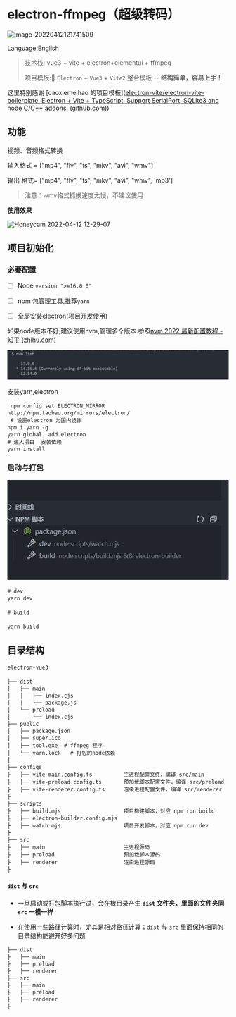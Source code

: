 # electron-ffmpeg（超级转码）



![image-20220412121741509](https://s2.loli.net/2022/04/12/HFYVUe1vKmnp2rC.png)

Language:[English](./README-en.md)



> 技术栈: vue3 + vite + electron+elementui + ffmpeg
>
> 项目模板:🥳 `Electron` + `Vue3` + `Vite2` 整合模板 -- **结构简单，容易上手！**

这里特别感谢 [caoxiemeihao 的项目模板]([electron-vite/electron-vite-boilerplate: Electron + Vite + TypeScript. Support SerialPort, SQLite3 and node C/C++ addons. (github.com)](https://github.com/electron-vite/electron-vite-boilerplate))



## 功能

视频、音频格式转换

输入格式 = ["mp4", "flv", "ts", "mkv", "avi", "wmv"]

输出 格式= ["mp4", "flv", "ts", "mkv", "avi", "wmv", 'mp3']

> 注意：wmv格式抓换速度太慢，不建议使用

**使用效果**

![Honeycam 2022-04-12 12-29-07](https://s2.loli.net/2022/04/12/Oz1cML4rpV9Xg6U.gif)



## 项目初始化

### 必要配置

- [ ] 	Node `version ">=16.0.0"`

- [ ] 	npm 包管理工具,推荐`yarn`

- [ ]   全局安装electron(项目开发使用)

  





如果node版本不好,建议使用nvm,管理多个版本.参照[nvm 2022 最新配置教程 - 知乎 (zhihu.com)](https://zhuanlan.zhihu.com/p/474109586)

![image-20220412114106710](./.imgs/image-20220412114106710.png)



安装yarn,electron 

```shell
 npm config set ELECTRON_MIRROR http://npm.taobao.org/mirrors/electron/
 # 设置electron 为国内镜像
npm i yarn -g
yarn global  add electron 
# 进入项目  安装依赖
yarn install
```

### 启动与打包

![image-20220412122100314](./.imgs/image-20220412122100314.png)

```
# dev
yarn dev

# build 

yarn build
```



## 目录结构

```tree
electron-vue3

├── dist
│   ├── main
│   │   ├── index.cjs
│   │   └── package.js
│   └── preload
│       └── index.cjs
├── public
│   ├── package.json 
│   ├── super.ico
│   ├── tool.exe  # ffmpeg 程序
│   └── yarn.lock   # 打包的node依赖
├
├── configs
├   ├── vite-main.config.ts          主进程配置文件，编译 src/main
├   ├── vite-preload.config.ts       预加载脚本配置文件，编译 src/preload
├   ├── vite-renderer.config.ts      渲染进程配置文件，编译 src/renderer
├
├── scripts
├   ├── build.mjs                    项目构建脚本，对应 npm run build
├   ├── electron-builder.config.mjs
├   ├── watch.mjs                    项目开发脚本，对应 npm run dev
├
├── src
├   ├── main                         主进程源码
├   ├── preload                      预加载脚本源码
├   ├── renderer                     渲染进程源码
├
```

#### `dist` 与 `src`

- 一旦启动或打包脚本执行过，会在根目录产生 **`dist` 文件夹，里面的文件夹同 `src` 一模一样**

- 在使用一些路径计算时，尤其是相对路径计算；`dist` 与 `src` 里面保持相同的目录结构能避开好多问题

```tree
├── dist
├   ├── main
├   ├── preload
├   ├── renderer
├── src
├   ├── main
├   ├── preload
├   ├── renderer
├
```


